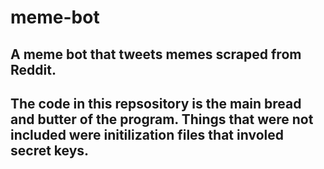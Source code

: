 # meme-bot

## A meme bot that tweets memes scraped from Reddit.

## The code in this repsository is the main bread and butter of the program. Things that were not included were initilization files that involed secret keys.
